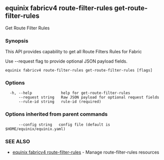 ## equinix fabricv4 route-filter-rules get-route-filter-rules

Get Route Filter Rules

### Synopsis

This API provides capability to get all Route Filters Rules for Fabric

Use --request flag to provide optional JSON payload fields.

```
equinix fabricv4 route-filter-rules get-route-filter-rules [flags]
```

### Options

```
  -h, --help             help for get-route-filter-rules
      --request string   Raw JSON payload for optional request fields
      --rule-id string   rule-id (required)
```

### Options inherited from parent commands

```
      --config string   config file (default is $HOME/equinix/equinix.yaml)
```

### SEE ALSO

* [equinix fabricv4 route-filter-rules](equinix_fabricv4_route-filter-rules.md)	 - Manage route-filter-rules resources

